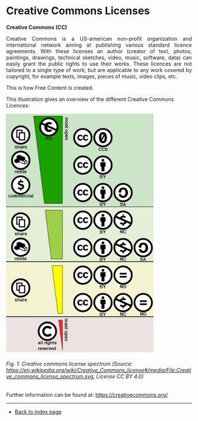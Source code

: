 # Creative Commons Licenses


**Creative Commons (CC)** 

<p align="justify"> Creative Commons is a US-american non-profit organization and international network aiming at publishing various standard licence agreements. With these licenses an author (creator of text, photos, paintings, drawings, technical sketches, video, music, software, data) can easily grant the public rights to use their works. These licences are not tailored to a single type of work, but are applicable to any work covered by copyright, for example texts, images, pieces of music, video clips, etc. </p>
<p align="justify">This is how Free Content is created.</p>

This illustration gives an overview of the different Creative Commons Licences:  

<img src="../images/800px-Creative_commons_license_spectrum.jpg" alt="cc licenses" class="inline" width="400"/>  

###### Fig. 1: Creative commons license spectrum (Source: https://en.wikipedia.org/wiki/Creative_Commons_license#/media/File:Creative_commons_license_spectrum.svg, License CC BY 4.0)  

Further information can be found at: https://creativecommons.org/

---  
* [Back to index page](../index.md)

